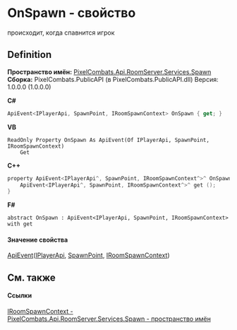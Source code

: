 # OnSpawn - свойство


происходит, когда спавнится игрок



## Definition
**Пространство имён:** <a href="0971793b-47eb-58b2-d7a8-6c570042d7d9">PixelCombats.Api.RoomServer.Services.Spawn</a>  
**Сборка:** PixelCombats.PublicAPI (в PixelCombats.PublicAPI.dll) Версия: 1.0.0.0 (1.0.0.0)

**C#**
``` C#
ApiEvent<IPlayerApi, SpawnPoint, IRoomSpawnContext> OnSpawn { get; }
```
**VB**
``` VB
ReadOnly Property OnSpawn As ApiEvent(Of IPlayerApi, SpawnPoint, IRoomSpawnContext)
	Get
```
**C++**
``` C++
property ApiEvent<IPlayerApi^, SpawnPoint, IRoomSpawnContext^>^ OnSpawn {
	ApiEvent<IPlayerApi^, SpawnPoint, IRoomSpawnContext^>^ get ();
}
```
**F#**
``` F#
abstract OnSpawn : ApiEvent<IPlayerApi, SpawnPoint, IRoomSpawnContext> with get
```



#### Значение свойства
<a href="238281e8-4e19-b6db-01f9-04b2da4c747f">ApiEvent</a>(<a href="daff9440-f4d4-79a2-3653-919bb66eae04">IPlayerApi</a>, <a href="f65aab51-de32-e872-5f74-c94b3bd33d2b">SpawnPoint</a>, <a href="b77f5ea9-5618-95b8-325d-b46eea97d41c">IRoomSpawnContext</a>)

## См. также


#### Ссылки
<a href="b77f5ea9-5618-95b8-325d-b46eea97d41c">IRoomSpawnContext - </a>  
<a href="0971793b-47eb-58b2-d7a8-6c570042d7d9">PixelCombats.Api.RoomServer.Services.Spawn - пространство имён</a>  
